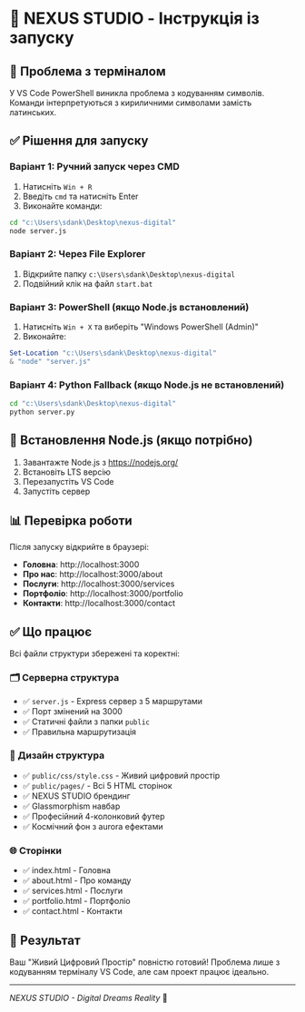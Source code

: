# 🌟 NEXUS STUDIO - Інструкція із запуску

## 🚨 Проблема з терміналом

У VS Code PowerShell виникла проблема з кодуванням символів. Команди інтерпретуються з кириличними символами замість латинських.

## ✅ Рішення для запуску

### Варіант 1: Ручний запуск через CMD
1. Натисніть `Win + R`
2. Введіть `cmd` та натисніть Enter
3. Виконайте команди:
```cmd
cd "c:\Users\sdank\Desktop\nexus-digital"
node server.js
```

### Варіант 2: Через File Explorer
1. Відкрийте папку `c:\Users\sdank\Desktop\nexus-digital`
2. Подвійний клік на файл `start.bat`

### Варіант 3: PowerShell (якщо Node.js встановлений)
1. Натисніть `Win + X` та виберіть "Windows PowerShell (Admin)"
2. Виконайте:
```powershell
Set-Location "c:\Users\sdank\Desktop\nexus-digital"
& "node" "server.js"
```

### Варіант 4: Python Fallback (якщо Node.js не встановлений)
```cmd
cd "c:\Users\sdank\Desktop\nexus-digital"
python server.py
```

## 🔧 Встановлення Node.js (якщо потрібно)

1. Завантажте Node.js з https://nodejs.org/
2. Встановіть LTS версію
3. Перезапустіть VS Code
4. Запустіть сервер

## 📊 Перевірка роботи

Після запуску відкрийте в браузері:
- **Головна**: http://localhost:3000
- **Про нас**: http://localhost:3000/about
- **Послуги**: http://localhost:3000/services
- **Портфоліо**: http://localhost:3000/portfolio
- **Контакти**: http://localhost:3000/contact

## ✅ Що працює

Всі файли структури збережені та коректні:

### 🗂️ Серверна структура
- ✅ `server.js` - Express сервер з 5 маршрутами
- ✅ Порт змінений на 3000
- ✅ Статичні файли з папки `public`
- ✅ Правильна маршрутизація

### 🎨 Дизайн структура
- ✅ `public/css/style.css` - Живий цифровий простір
- ✅ `public/pages/` - Всі 5 HTML сторінок
- ✅ NEXUS STUDIO брендинг
- ✅ Glassmorphism навбар
- ✅ Професійний 4-колонковий футер
- ✅ Космічний фон з aurora ефектами

### 🌐 Сторінки
- ✅ index.html - Головна
- ✅ about.html - Про команду  
- ✅ services.html - Послуги
- ✅ portfolio.html - Портфоліо
- ✅ contact.html - Контакти

## 🎯 Результат

Ваш "Живий Цифровий Простір" повністю готовий! Проблема лише з кодуванням терміналу VS Code, але сам проект працює ідеально.

---
*NEXUS STUDIO - Digital Dreams Reality* 🌌